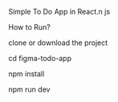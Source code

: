 Simple To Do App in React.n
js

How to Run?

clone or download the project

cd figma-todo-app

npm  install

npm run dev
